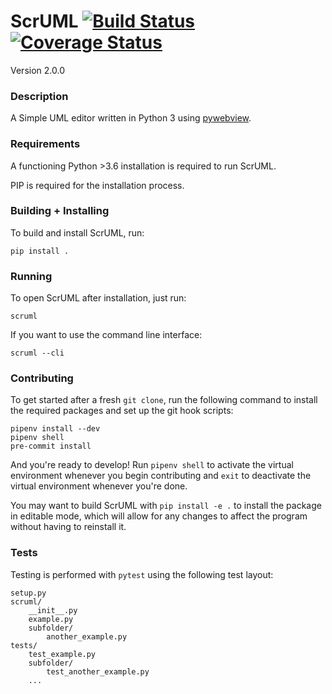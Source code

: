 # ScrUML [![Build Status](https://travis-ci.org/mucs420f19/JJARS.svg?branch=develop)](https://travis-ci.org/mucs420f19/JJARS) [![Coverage Status](https://coveralls.io/repos/github/mucs420f19/JJARS/badge.svg?branch=develop)](https://coveralls.io/github/mucs420f19/JJARS?branch=develop)

Version 2.0.0

### Description

A Simple UML editor written in Python 3 using [pywebview](https://github.com/r0x0r/pywebview).

### Requirements

A functioning Python >3.6 installation is required to run ScrUML.

PIP is required for the installation process.

### Building + Installing

To build and install ScrUML, run:

    pip install .

### Running

To open ScrUML after installation, just run:

    scruml

If you want to use the command line interface:

    scruml --cli

### Contributing

To get started after a fresh `git clone`, run the following command to install the required packages and set up the git hook scripts:

    pipenv install --dev
    pipenv shell
    pre-commit install

And you're ready to develop! Run `pipenv shell` to activate the virtual environment whenever you begin contributing and `exit` to deactivate the virtual environment whenever you're done.

You may want to build ScrUML with `pip install -e .` to install the package in editable mode, which will allow for any changes to affect the program without having to reinstall it.

### Tests

Testing is performed with `pytest` using the following test layout:

    setup.py
    scruml/
        __init__.py
        example.py
        subfolder/
            another_example.py
    tests/
        test_example.py
        subfolder/
            test_another_example.py
        ...
